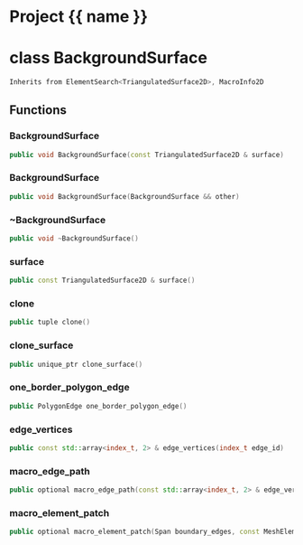 <script setup>
import {useRoute} from 'vitepress'
const {path} = useRoute()
const tokens = path.split('/')
const words = tokens[2].split('-');
for (let i = 0; i < words.length; i++) {
    words[i] = words[i].charAt(0).toUpperCase() + words[i].slice(1);
    words[i] = words[i].replace('geode', 'Geode')
}
const name = words.join('-');
</script>
# Project {{ name }}

# class BackgroundSurface


```cpp
Inherits from ElementSearch<TriangulatedSurface2D>, MacroInfo2D
```



## Functions

### BackgroundSurface

```cpp
public void BackgroundSurface(const TriangulatedSurface2D & surface)
```


### BackgroundSurface

```cpp
public void BackgroundSurface(BackgroundSurface && other)
```


### ~BackgroundSurface

```cpp
public void ~BackgroundSurface()
```


### surface

```cpp
public const TriangulatedSurface2D & surface()
```


### clone

```cpp
public tuple clone()
```


### clone_surface

```cpp
public unique_ptr clone_surface()
```


### one_border_polygon_edge

```cpp
public PolygonEdge one_border_polygon_edge()
```


### edge_vertices

```cpp
public const std::array<index_t, 2> & edge_vertices(index_t edge_id)
```


### macro_edge_path

```cpp
public optional macro_edge_path(const std::array<index_t, 2> & edge_vertices, const MeshEdge & macro_edge)
```


### macro_element_patch

```cpp
public optional macro_element_patch(Span boundary_edges, const MeshElement & macro_element)
```




